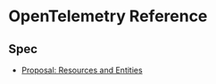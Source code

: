# OpenTelemetry Reference

## Spec

* [Proposal: Resources and Entities](https://docs.google.com/document/d/1VUdBRInLEhO_0ABAoiLEssB1CQO_IcD5zDnaMEha42w/edit?pli=1#heading=h.hcyee4wxq88v)
